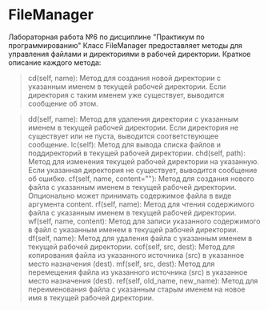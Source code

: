 # FileManager
Лабораторная работа №6 по дисциплине "Практикум по программированию"
Класс FileManager предоставляет методы для управления файлами и директориями в рабочей директории. Краткое описание каждого метода:

> cd(self, name): Метод для создания новой директории с указанным именем в текущей рабочей директории. Если директория с таким именем уже существует, выводится сообщение об этом.

> dd(self, name): Метод для удаления директории с указанным именем в текущей рабочей директории. Если директория не существует или не пуста, выводится соответствующее сообщение.
> lc(self): Метод для вывода списка файлов и поддиректорий в текущей рабочей директории.
> chd(self, path): Метод для изменения текущей рабочей директории на указанную. Если указанная директория не существует, выводится сообщение об ошибке.
> cf(self, name, content=""): Метод для создания нового файла с указанным именем в текущей рабочей директории. Опционально может принимать содержимое файла в виде аргумента content.
> rf(self, name): Метод для чтения содержимого файла с указанным именем в текущей рабочей директории.
> wf(self, name, content): Метод для записи указанного содержимого в файл с указанным именем в текущей рабочей директории.
> df(self, name): Метод для удаления файла с указанным именем в текущей рабочей директории.
> cof(self, src, dest): Метод для копирования файла из указанного источника (src) в указанное место назначения (dest).
> mf(self, src, dest): Метод для перемещения файла из указанного источника (src) в указанное место назначения (dest).
> ref(self, old_name, new_name): Метод для переименования файла с указанным старым именем на новое имя в текущей рабочей директории.

